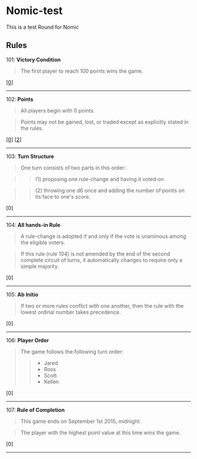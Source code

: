 # Nomic-test
This is a test Round for Nomic

## Rules

101: **Victory Condition**
> The first player to reach 100 points wins the game.

[[0](https://github.com/stolksdorf/nomos-test/pull/1)]

----

102: **Points**
> All players begin with 0 points.  

> Points may not be gained, lost, or traded except as explicitly stated in the rules.
  
[[0]()]
[[2](https://github.com/stolksdorf/nomos-test/pull/2)]

----

103: **Turn Structure**
> One turn consists of two parts in this order: 

>> (1) proposing one rule-change and having it voted on

>> (2) throwing one d6 once and adding the number of points on its face to one's score.

[0]

----

104: **All hands-in Rule**
> A rule-change is adopted if and only if the vote is unanimous among the eligible voters. 

> If this rule (rule 104) is not amended by the end of the second complete circuit of turns, it automatically changes to require only a simple majority.

[0]

----

105: **Ab Initio** 
> If two or more rules conflict with one another, then the rule with the lowest ordinal number takes precedence.

[0]

----

106: **Player Order**
> The game follows the following turn order:
>> * Jared
>> * Ross
>> * Scott
>> * Kellen

[0]

----

107: **Rule of Completion**
> This game ends on September 1st 2015, midnight. 

>The player with the highest point value at this time wins the game.

[0]

----



